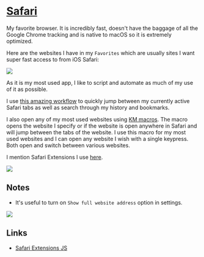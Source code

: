 # [Safari](https://www.apple.com/lae/safari/)

My favorite browser. It is incredibly fast, doesn't have the baggage of all the Google Chrome tracking and is native to macOS so it is extremely optimized.

Here are the websites I have in my `Favorites` which are usually sites I want super fast access to from iOS Safari:

![](https://i.imgur.com/TSVSugn.jpg)

As it is my most used app, I like to script and automate as much of my use of it as possible.

I use [this amazing workflow](https://github.com/deanishe/alfred-safari-assistant) to quickly jump between my currently active Safari tabs as well as search through my history and bookmarks.

I also open any of my most used websites using [KM macros](../../macOS/apps/keyboard-maestro/km-macros.md). The macro opens the website I specify or if the website is open anywhere in Safari and will jump between the tabs of the website. I use this macro for my most used websites and I can open any website I wish with a single keypress. Both open and switch between various websites.

I mention Safari Extensions I use [here](https://github.com/nikitavoloboev/my-mac-os#safari-extensions).

![](https://i.imgur.com/dEdo1O7.png)

## Notes

- It's useful to turn on `Show full website address` option in settings.

![](https://i.imgur.com/po7kXGS.png)

## Links

- [Safari Extensions JS](https://developer.apple.com/documentation/safariextensions)
